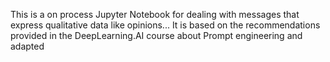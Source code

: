 This is a on process Jupyter Notebook for dealing with messages that express qualitative data like opinions...
It is based on the recommendations provided in the DeepLearning.AI course about Prompt engineering and adapted
